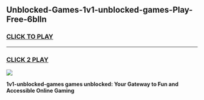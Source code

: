 
## Unblocked-Games-1v1-unblocked-games-Play-Free-6blln
<h3>
<a href="https://premium76.site?title=1v1-unblocked-games&ref=18A1">CLICK TO PLAY</a></h3>
<hr>

<h3>
<a href="https://premium76.site?title=1v1-unblocked-games&ref=18A1">CLICK 2 PLAY</a>
  
</h3>

<a href="https://premium76.site?title=1v1-unblocked-games&ref=18A1"><img src="https://clearcache.store/games.png"></a>


**1v1-unblocked-games games unblocked: Your Gateway to Fun and Accessible Online Gaming**
